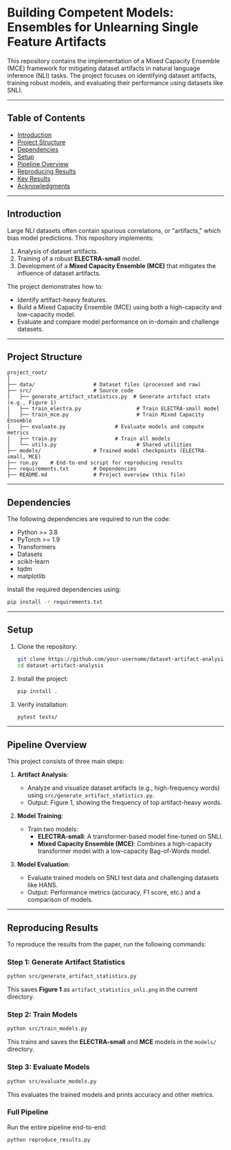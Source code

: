 # **Building Competent Models: Ensembles for Unlearning Single Feature Artifacts**

This repository contains the implementation of a Mixed Capacity Ensemble (MCE) framework for mitigating dataset artifacts in natural language inference (NLI) tasks. The project focuses on identifying dataset artifacts, training robust models, and evaluating their performance using datasets like SNLI.

---

## **Table of Contents**
- [Introduction](#introduction)
- [Project Structure](#project-structure)
- [Dependencies](#dependencies)
- [Setup](#setup)
- [Pipeline Overview](#pipeline-overview)
- [Reproducing Results](#reproducing-results)
- [Key Results](#key-results)
- [Acknowledgments](#acknowledgments)

---

## **Introduction**

Large NLI datasets often contain spurious correlations, or "artifacts," which bias model predictions. This repository implements:
1. Analysis of dataset artifacts.
2. Training of a robust **ELECTRA-small** model.
3. Development of a **Mixed Capacity Ensemble (MCE)** that mitigates the influence of dataset artifacts.

The project demonstrates how to:
- Identify artifact-heavy features.
- Build a Mixed Capacity Ensemble (MCE) using both a high-capacity and low-capacity model.
- Evaluate and compare model performance on in-domain and challenge datasets.

---

## **Project Structure**

```
project_root/
│
├── data/                   # Dataset files (processed and raw)
├── src/                    # Source code
│   ├── generate_artifact_statistics.py  # Generate artifact stats (e.g., Figure 1)
│   ├── train_electra.py                  # Train ELECTRA-small model
│   ├── train_mce.py                      # Train Mixed Capacity Ensemble
│   ├── evaluate.py                # Evaluate models and compute metrics
│   ├── train.py                   # Train all models
│   └── utils.py                          # Shared utilities
├── models/                 # Trained model checkpoints (ELECTRA-small, MCE)
├── run.py    # End-to-end script for reproducing results
├── requirements.txt        # Dependencies
├── README.md               # Project overview (this file)
```

---

## **Dependencies**

The following dependencies are required to run the code:
- Python >= 3.8
- PyTorch >= 1.9
- Transformers
- Datasets
- scikit-learn
- tqdm
- matplotlib

Install the required dependencies using:

```bash
pip install -r requirements.txt
```

---

## **Setup**

1. Clone the repository:
   ```bash
   git clone https://github.com/your-username/dataset-artifact-analysis.git
   cd dataset-artifact-analysis
   ```

2. Install the project:
   ```bash
   pip install .
   ```

3. Verify installation:
   ```bash
   pytest tests/
   ```

---

## **Pipeline Overview**

This project consists of three main steps:

1. **Artifact Analysis**:
   - Analyze and visualize dataset artifacts (e.g., high-frequency words) using `src/generate_artifact_statistics.py`.
   - Output: Figure 1, showing the frequency of top artifact-heavy words.

2. **Model Training**:
   - Train two models:
     - **ELECTRA-small**: A transformer-based model fine-tuned on SNLI.
     - **Mixed Capacity Ensemble (MCE)**: Combines a high-capacity transformer model with a low-capacity Bag-of-Words model.

3. **Model Evaluation**:
   - Evaluate trained models on SNLI test data and challenging datasets like HANS.
   - Output: Performance metrics (accuracy, F1 score, etc.) and a comparison of models.

---

## **Reproducing Results**

To reproduce the results from the paper, run the following commands:

### Step 1: Generate Artifact Statistics
```bash
python src/generate_artifact_statistics.py
```
This saves **Figure 1** as `artifact_statistics_snli.png` in the current directory.

### Step 2: Train Models
```bash
python src/train_models.py
```
This trains and saves the **ELECTRA-small** and **MCE** models in the `models/` directory.

### Step 3: Evaluate Models
```bash
python src/evaluate_models.py
```
This evaluates the trained models and prints accuracy and other metrics.

### Full Pipeline
Run the entire pipeline end-to-end:
```bash
python reproduce_results.py
```

